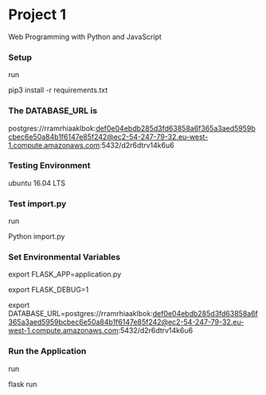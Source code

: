 # Project 1

Web Programming with Python and JavaScript

### Setup

run

pip3 install -r requirements.txt

### The DATABASE_URL is

postgres://rramrhiaaklbok:def0e04ebdb285d3fd63858a6f365a3aed5959bcbec6e50a84b1f6147e85f242@ec2-54-247-79-32.eu-west-1.compute.amazonaws.com:5432/d2r6dtrv14k6u6

### Testing Environment
ubuntu 16.04 LTS

### Test import.py

run

Python import.py

### Set Environmental Variables

export FLASK_APP=application.py

export FLASK_DEBUG=1

export DATABASE_URL=postgres://rramrhiaaklbok:def0e04ebdb285d3fd63858a6f365a3aed5959bcbec6e50a84b1f6147e85f242@ec2-54-247-79-32.eu-west-1.compute.amazonaws.com:5432/d2r6dtrv14k6u6

### Run the Application

run

flask run

